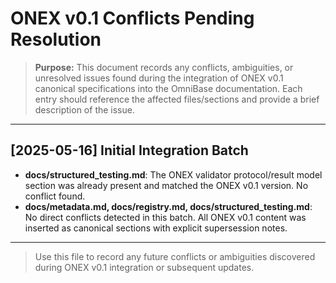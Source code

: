 <!-- === OmniNode:Metadata ===
author: OmniNode Team
copyright: OmniNode.ai
created_at: '2025-05-28T12:40:26.804202'
description: Stamped by ONEX
entrypoint: python://conflicts_pending_resolution.md
hash: f5eaee9d38f334a9549897caf1ed6b0430c040ea69374e3b223c793607565f56
last_modified_at: '2025-05-29T11:50:15.182451+00:00'
lifecycle: active
meta_type: tool
metadata_version: 0.1.0
name: conflicts_pending_resolution.md
namespace: omnibase.conflicts_pending_resolution
owner: OmniNode Team
protocol_version: 0.1.0
runtime_language_hint: python>=3.11
schema_version: 0.1.0
state_contract: state_contract://default
tools: null
uuid: d07ab50a-8029-478b-a627-6ee2af116eae
version: 1.0.0

<!-- === /OmniNode:Metadata === -->


# ONEX v0.1 Conflicts Pending Resolution

> **Purpose:** This document records any conflicts, ambiguities, or unresolved issues found during the integration of ONEX v0.1 canonical specifications into the OmniBase documentation. Each entry should reference the affected files/sections and provide a brief description of the issue.

---

## [2025-05-16] Initial Integration Batch

- **docs/structured_testing.md**: The ONEX validator protocol/result model section was already present and matched the ONEX v0.1 version. No conflict found.
- **docs/metadata.md, docs/registry.md, docs/structured_testing.md**: No direct conflicts detected in this batch. All ONEX v0.1 content was inserted as canonical sections with explicit supersession notes.

---

> Use this file to record any future conflicts or ambiguities discovered during ONEX v0.1 integration or subsequent updates.

